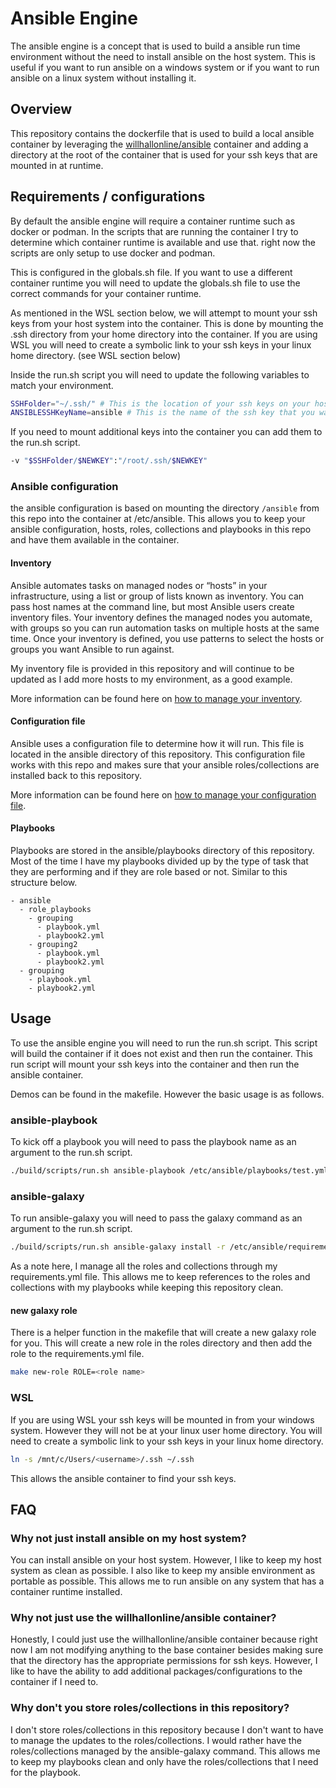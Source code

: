 Ansible Engine
=========

The ansible engine is a concept that is used to build a ansible run time environment without the need to install ansible on the host system. This is useful if you want to run ansible on a windows system or if you want to run ansible on a linux system without installing it.

## Overview

This repository contains the dockerfile that is used to build a local ansible container by leveraging the [willhallonline/ansible](https://github.com/willhallonline/docker-ansible) container and adding a directory at the root of the container that is used for your ssh keys that are mounted in at runtime.

## Requirements / configurations

By default the ansible engine will require a container runtime such as docker or podman.
In the scripts that are running the container I try to determine which container runtime is available and use that. right now the scripts are only setup to use docker and podman.

This is configured in the globals.sh file. If you want to use a different container runtime you will need to update the globals.sh file to use the correct commands for your container runtime.

As mentioned in the WSL section below, we will attempt to mount your ssh keys from your host system into the container. This is done by mounting the .ssh directory from your home directory into the container. If you are using WSL you will need to create a symbolic link to your ssh keys in your linux home directory. (see WSL section below) 

Inside the run.sh script you will need to update the following variables to match your environment.

```bash
SSHFolder="~/.ssh/" # This is the location of your ssh keys on your host system.
ANSIBLESSHKeyName=ansible # This is the name of the ssh key that you want to use for ansible
```

If you need to mount additional keys into the container you can add them to the run.sh script. 

```bash
-v "$SSHFolder/$NEWKEY":"/root/.ssh/$NEWKEY" 
```

### Ansible configuration

the ansible configuration is based on mounting the directory `/ansible` from this repo into the container at /etc/ansible. This allows you to keep your ansible configuration, hosts, roles, collections and playbooks in this repo and have them available in the container.

#### Inventory 

Ansible automates tasks on managed nodes or “hosts” in your infrastructure, using a list or group of lists known as inventory. You can pass host names at the command line, but most Ansible users create inventory files. Your inventory defines the managed nodes you automate, with groups so you can run automation tasks on multiple hosts at the same time. Once your inventory is defined, you use patterns to select the hosts or groups you want Ansible to run against.

My inventory file is provided in this repository and will continue to be updated as I add more hosts to my environment, as a good example. 

More information can be found here on [how to manage your inventory](https://docs.ansible.com/ansible/latest/user_guide/intro_inventory.html). 

#### Configuration file 

Ansible uses a configuration file to determine how it will run. This file is located in the ansible directory of this repository. This configuration file works with this repo and makes sure that your ansible roles/collections are installed back to this repository.

More information can be found here on [how to manage your configuration file](https://docs.ansible.com/ansible/latest/reference_appendices/config.html).

#### Playbooks

Playbooks are stored in the ansible/playbooks directory of this repository. Most of the time I have my playbooks divided up by the type of task that they are performing and if they are role based or not. Similar to this structure below.

```
- ansible
  - role_playbooks
    - grouping
      - playbook.yml
      - playbook2.yml
    - grouping2
      - playbook.yml
      - playbook2.yml
  - grouping
    - playbook.yml
    - playbook2.yml
```

## Usage
To use the ansible engine you will need to run the run.sh script. This script will build the container if it does not exist and then run the container. This run script will mount your ssh keys into the container and then run the ansible container.

Demos can be found in the makefile. However the basic usage is as follows.

### ansible-playbook

To kick off a playbook you will need to pass the playbook name as an argument to the run.sh script. 

```bash
./build/scripts/run.sh ansible-playbook /etc/ansible/playbooks/test.yml
```

### ansible-galaxy

To run ansible-galaxy you will need to pass the galaxy command as an argument to the run.sh script. 

```bash
./build/scripts/run.sh ansible-galaxy install -r /etc/ansible/requirements.yml
```

As a note here, I manage all the roles and collections through my requirements.yml file. This allows me to keep references to the roles and collections with my playbooks while keeping this repository clean.

#### new galaxy role

There is a helper function in the makefile that will create a new galaxy role for you. This will create a new role in the roles directory and then add the role to the requirements.yml file. 

```bash
make new-role ROLE=<role name>
```

### WSL 

If you are using WSL your ssh keys will be mounted in from your windows system. However they will not be at your linux user home directory. You will need to create a symbolic link to your ssh keys in your linux home directory. 

```bash
ln -s /mnt/c/Users/<username>/.ssh ~/.ssh
```

This allows the ansible container to find your ssh keys. 

## FAQ

### Why not just install ansible on my host system?

You can install ansible on your host system. However, I like to keep my host system as clean as possible. I also like to keep my ansible environment as portable as possible. This allows me to run ansible on any system that has a container runtime installed.

### Why not just use the willhallonline/ansible container?

Honestly, I could just use the willhallonline/ansible container because right now I  am not modifying anything to the base container besides making sure that the directory has the appropriate permissions for ssh keys. However, I like to have the ability to add additional packages/configurations to the container if I need to.

### Why don't you store roles/collections in this repository?

I don't store roles/collections in this repository because I don't want to have to manage the updates to the roles/collections. I would rather have the roles/collections managed by the ansible-galaxy command. This allows me to keep my playbooks clean and only have the roles/collections that I need for the playbook.